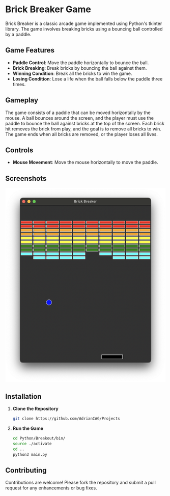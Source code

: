 # Brick Breaker Game

Brick Breaker is a classic arcade game implemented using Python's tkinter library. The game involves breaking bricks using a bouncing ball controlled by a paddle.

## Game Features

- **Paddle Control**: Move the paddle horizontally to bounce the ball.
- **Brick Breaking**: Break bricks by bouncing the ball against them.
- **Winning Condition**: Break all the bricks to win the game.
- **Losing Condition**: Lose a life when the ball falls below the paddle three times.

## Gameplay

The game consists of a paddle that can be moved horizontally by the mouse. A ball bounces around the screen, and the player must use the paddle to bounce the ball against bricks at the top of the screen. Each brick hit removes the brick from play, and the goal is to remove all bricks to win. The game ends when all bricks are removed, or the player loses all lives.

## Controls

- **Mouse Movement**: Move the mouse horizontally to move the paddle.

## Screenshots

![Gameplay Screenshot](GameUI.png)

## Installation

1. **Clone the Repository**

   ```bash
   git clone https://github.com/AdrianCAG/Projects

2. **Run the Game**
    ```bash
    cd Python/Breakout/bin/
    source ./activate
    cd ..
    python3 main.py 

## Contributing
Contributions are welcome! Please fork the repository and submit a pull request for any enhancements or bug fixes.